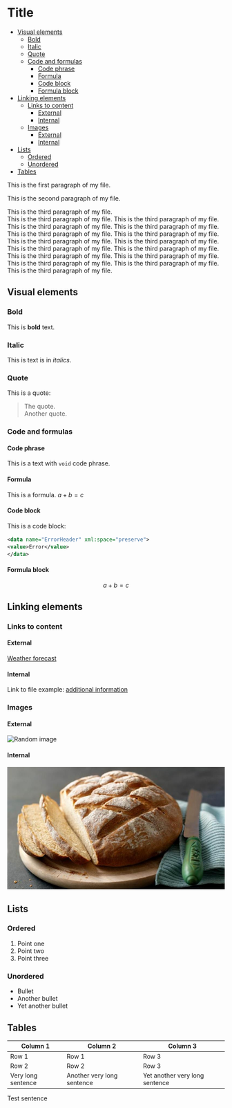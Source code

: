 # Title <!-- omit in toc -->

- [Visual elements](#visual-elements)
  - [Bold](#bold)
  - [Italic](#italic)
  - [Quote](#quote)
  - [Code and formulas](#code-and-formulas)
    - [Code phrase](#code-phrase)
    - [Formula](#formula)
    - [Code block](#code-block)
    - [Formula block](#formula-block)
- [Linking elements](#linking-elements)
  - [Links to content](#links-to-content)
    - [External](#external)
    - [Internal](#internal)
  - [Images](#images)
    - [External](#external-1)
    - [Internal](#internal-1)
- [Lists](#lists)
  - [Ordered](#ordered)
  - [Unordered](#unordered)
- [Tables](#tables)


This is the first paragraph of my file.

This is the second paragraph of my file.

This is the third paragraph of my file.  
This is the third paragraph of my file. This is the third paragraph of my file. This is the third paragraph of my file. This is the third paragraph of my file. This is the third paragraph of my file. This is the third paragraph of my file. This is the third paragraph of my file. This is the third paragraph of my file. This is the third paragraph of my file. This is the third paragraph of my file. This is the third paragraph of my file. This is the third paragraph of my file. This is the third paragraph of my file. This is the third paragraph of my file. This is the third paragraph of my file. 

## Visual elements

### Bold

This is **bold** text.

### Italic

This is text is in *italics*. 

### Quote

This is a quote: 
> The quote.  
> Another quote.

### Code and formulas

#### Code phrase 

This is a text with `void` code phrase.


#### Formula

This is a formula. $a+b=c$

#### Code block

This is a code block: 

```xml
<data name="ErrorHeader" xml:space="preserve">
<value>Error</value>
</data>
```

#### Formula block

$$
a+b=c
$$

## Linking elements

### Links to content

#### External

[Weather forecast](https://www.meteo.pl/)

#### Internal 

 Link to file example: [additional information](reference.md)

### Images

#### External 

 ![Random image]( https://picsum.photos/350)

#### Internal

 ![Bread](Bread.jpg "Bread")

## Lists

### Ordered 

1. Point one 
2. Point two 
3. Point three

### Unordered 

* Bullet 
* Another bullet
* Yet another bullet


## Tables 

| Column 1           | Column 2                   | Column 3                       |
| ------------------ | -------------------------- | ------------------------------ |
| Row 1              | Row 1                      | Row 3                          |
| Row 2              | Row 2                      | Row 3                          |
| Very long sentence | Another very long sentence | Yet another very long sentence |

Test sentence

